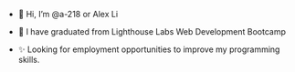 - 👋 Hi, I’m @a-218 or Alex Li

- 🌱 I have graduated from Lighthouse Labs Web Development Bootcamp

- ✨ Looking for employment opportunities to improve my programming skills. 


<!---
a-218/a-218 is a ✨ special ✨ repository because its `README.md` (this file) appears on your GitHub profile.
You can click the Preview link to take a look at your changes.
--->
